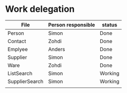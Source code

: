 # Work delegation

| File | Person responsible | status |
| ---- | ------------------ | ------ |
| Person | Simon | Done |
| Contact | Zohdi | Done |
| Emplyee | Anders | Done |
| Supplier | Simon | Done |
| Ware | Zohdi | Done |
| ListSearch | Simon | Working |
| SupplierSearch | Simon | Working |
|  |  |  |
